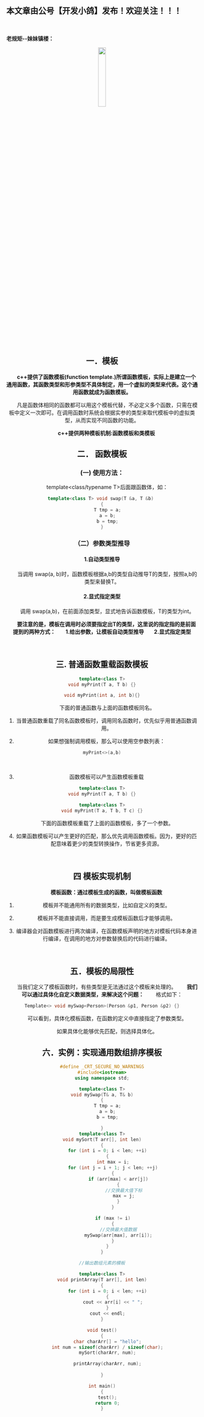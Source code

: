 ﻿## 本文章由公号【开发小鸽】发布！欢迎关注！！！
<br>

**老规矩--妹妹镇楼：**
<center>
<img src="https://img-blog.csdnimg.cn/20200721223424816.JPG"   width="20%">

## 一．模板

**&nbsp;  &nbsp;  &nbsp;  &nbsp;c++提供了函数模板(function template.)所谓函数模板，实际上是建立一个通用函数，其函数类型和形参类型不具体制定，用一个虚拟的类型来代表。这个通用函数就成为函数模板。**

&nbsp;  &nbsp;  &nbsp;  &nbsp;凡是函数体相同的函数都可以用这个模板代替，不必定义多个函数，只需在模板中定义一次即可。在调用函数时系统会根据实参的类型来取代模板中的虚拟类型，从而实现不同函数的功能。

**&nbsp;  &nbsp;  &nbsp;  &nbsp;c++提供两种模板机制:函数模板和类模板**


## 二．	函数模板

### (一) 使用方法：
&nbsp;  &nbsp;  &nbsp;  &nbsp;template<class/typename T>后面跟函数体，如：

```cpp
template<class T> void swap(T &a, T &b) 
{
	T tmp = a;
	a = b;
	b = tmp;
}
```

### （二）参数类型推导
#### 1.自动类型推导
&nbsp;  &nbsp;  &nbsp;  &nbsp;当调用 swap(a, b)时，函数模板根据a,b的类型自动推导T的类型，按照a,b的类型来替换T。
#### 2.显式指定类型
&nbsp;  &nbsp;  &nbsp;  &nbsp;调用 swap<int>(a,b)，在前面添加类型，显式地告诉函数模板，T的类型为int。

**&nbsp;  &nbsp;  &nbsp;  &nbsp;要注意的是，模板在调用时必须要指定出T的类型，这里说的指定指的是前面提到的两种方式：
&nbsp;  &nbsp;  &nbsp;  &nbsp;1.给出参数，让模板自动类型推导
&nbsp;  &nbsp;  &nbsp;  &nbsp;2.显式指定类型**

<br>

## 三. 普通函数重载函数模板

```cpp
template<class T>
void myPrint(T a, T b) {}
```

```cpp
void myPrint(int a, int b){}
```

&nbsp;  &nbsp;  &nbsp;  &nbsp;下面的普通函数与上面的函数模板同名。
<br>

1. 当普通函数重载了同名函数模板时，调用同名函数时，优先似乎用普通函数调用。

3. 如果想强制调用模板，那么可以使用空参数列表：

```cpp
myPrint<>(a,b)
```
<br>


3. 函数模板可以产生函数模板重载


```cpp
template<class T>
void myPrint(T a, T b) {}

template<class T>
void myPrint(T a, T b, T c) {}
```

&nbsp;  &nbsp;  &nbsp;  &nbsp;下面的函数模板重载了上面的函数模板，多了一个参数。

4. 如果函数模板可以产生更好的匹配，那么优先调用函数模板。因为，更好的匹配意味着更少的类型转换操作，节省更多资源。
 <br>
 
## 四 模板实现机制

**&nbsp;  &nbsp;  &nbsp;  &nbsp;模板函数：通过模板生成的函数，叫做模板函数**

1.	模板并不能通用所有的数据类型，比如自定义的类型。

3.	模板并不能直接调用，而是要生成模板函数后才能够调用。

5.	编译器会对函数模板进行两次编译，在函数模板声明的地方对模板代码本身进行编译，在调用的地方对参数替换后的代码进行编译。
<br>

## 五．模板的局限性

&nbsp;  &nbsp;  &nbsp;  &nbsp;当我们定义了模板函数时，有些类型是无法通过这个模板来处理的。
**&nbsp;  &nbsp;  &nbsp;  &nbsp;我们可以通过具体化自定义数据类型，来解决这个问题：**
&nbsp;  &nbsp;  &nbsp;  &nbsp;格式如下：

```cpp
Template<> void mySwap<Person>(Person &p1, Person &p2) {}
```

&nbsp;  &nbsp;  &nbsp;  &nbsp;可以看到，具体化模板函数，在函数的定义中直接指定了参数类型。

&nbsp;  &nbsp;  &nbsp;  &nbsp;如果具体化能够优先匹配，则选择具体化。
<br>

## 六．实例：实现通用数组排序模板

```cpp
#define _CRT_SECURE_NO_WARNINGS
#include<iostream>
using namespace std;

template<class T>
void mySwap(T& a, T& b)
{
	T tmp = a;
	a = b;
	b = tmp;

}
template<class T>
void mySort(T arr[], int len)
{
	for (int i = 0; i < len; ++i)
	{
		int max = i;
		for (int j = i + 1; j < len; ++j)
		{
			if (arr[max] < arr[j])
			{
				//交换最大值下标
				max = j;
			}
		}

		if (max != i)
		{
			//交换最大值数据
			mySwap(arr[max], arr[i]);
		}
	}
}

//输出数组元素的模板

template<class T>
void printArray(T arr[], int len)
{
	for (int i = 0; i < len; ++i)
	{
		cout << arr[i] << " ";
	}
	cout << endl;
}

void test()
{
	char charArr[] = "hello";
	int num = sizeof(charArr) / sizeof(char);
	mySort(charArr, num);

	printArray(charArr, num);
	
}

int main()
{
	test();
	return 0;
}
```

